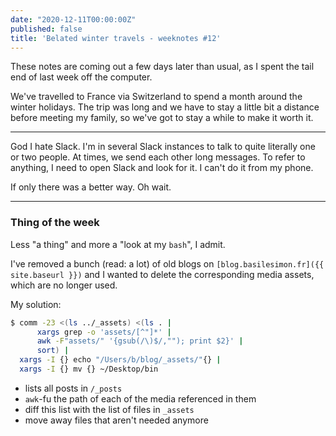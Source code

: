```yaml
---
date: "2020-12-11T00:00:00Z"
published: false
title: 'Belated winter travels - weeknotes #12'
---
```


These notes are coming out a few days later than usual, as I spent the tail end of last week off the computer.

We've travelled to France via Switzerland to spend a month around the winter holidays. The trip was long and we have to stay a little bit a distance before meeting my family, so we've got to stay a while to make it worth it.

---

God I hate Slack. I'm in several Slack instances to talk to quite literally one or two people. At times, we send each other long messages. To refer to anything, I need to open Slack and look for it. I can't do it from my phone.

If only there was a better way. Oh wait.

---

### Thing of the week

Less "a thing" and more a "look at my `bash`", I admit.

I've removed a bunch (read: a lot) of old blogs on `[blog.basilesimon.fr]({{ site.baseurl }})` and I wanted to delete the corresponding media assets, which are no longer used.

My solution:

```sh
$ comm -23 <(ls ../_assets) <(ls . |
      xargs grep -o 'assets/[^"]*' |
      awk -F"assets/" '{gsub(/\)$/,""); print $2}' |
      sort) |
  xargs -I {} echo "/Users/b/blog/_assets/"{} |
  xargs -I {} mv {} ~/Desktop/bin
```

- lists all posts in `/_posts`
- `awk`-fu the path of each of the media referenced in them
- diff this list with the list of files in `_assets`
- move away files that aren't needed anymore
